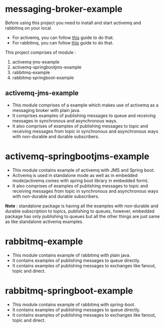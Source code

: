 # messaging-broker-example

Before using this project you need to install and start activemq and rabbitmq on your local. 

* For activemq, you can follow [this](https://medium.com/@gauravingalkar/getting-started-with-activemq-installing-and-getting-web-console-running-e9aca136a60e) guide to do that.
* For rabbitmq, you can follow [this](https://medium.com/macoclock/setup-rabbitmq-on-your-macos-in-3-mins-f27d3ce25f55) guide to do that.


This project comprises of module : 

1. activemq-jms-example
2. activemq-springbootjms-example
3. rabbitmq-example
4. rabbitmq-springboot-example

## activemq-jms-example
* This module comprises of a example which makes use of activemq as a messaging broker with plain java.
* It comprises examples of publishing messages to queue and receiving messages in synchronous and asynchronous ways.
* It also comprises of examples of publishing messages to topic and receiving messages from topic in synchronous and asynchronous ways with non-durable and durable subscribers.


# activemq-springbootjms-example
* This module contains example of activemq with JMS and Spring boot. 
* Activemq is used in standalone mode as well as in embedded mode(activemq comes with spring boot library in embedded form).
* It also comprises of examples of publishing messages to topic and receiving messages from topic in synchronous and asynchronous ways with non-durable and durable subscribers.

**Note** : standalone package is having all the examples with non-durable and durable subscription to topics, publishing to queues, however, embedded package has only publishing to queues but all the other things are just same as like standalone activemq examples.

# rabbitmq-example
* This module contains example of rabbitmq with plain java.
* It contains examples of publishing messages to queue directly.
* It contains examples of publishing messages to exchanges like fanout, topic and direct.

# rabbitmq-springboot-example
* This module contains example of rabbitmq with spring-boot.
* It contains examples of publishing messages to queue directly.
* It contains examples of publishing messages to exchanges like fanout, topic and direct.